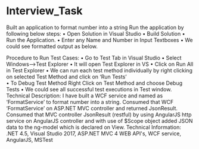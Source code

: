 # Interview_Task
Built an application to format number into a string
Run the application by following below steps:
•	Open Solution in Visual Studio
•	Build Solution
•	Run the Application.
•	Enter any Name and Number in Input Textboxes
•	We could see formatted output as below.
 
Procedure to Run Test Cases:
•	Go to Test Tab in Visual Studio
•	Select Windows-->Test Explorer
•	It will open Test Explorer in VS
•	Click on Run All in Test Explorer
•	We can run each test method individually by right clicking on selected Test Method and click on ‘Run Tests’  
•	To Debug Test Method Right Click on Test Method and choose Debug Tests
•	We could see all successful test executions in Test window.
Technical Description:
I have built a WCF service and named as ‘FormatService’ to format number into a string. Consumed that WCF ‘FormatService’ on ASP.NET MVC controller and returned JsonResult. Consumed that MVC controller JsonResult (restful) by using AngularJS http service on AngularJS controller and with use of $Scope object added JSON data to the ng-model which is declared on View. 
Technical Information: .NET 4.5, Visual Studio 2017, ASP.NET MVC 4 WEB API's, WCF service, AngularJS, MSTest
